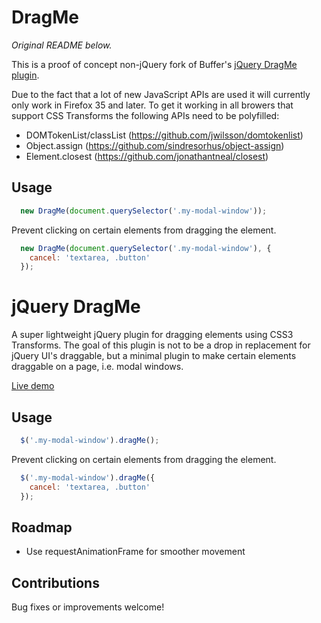 DragMe
=============
*Original README below.*

This is a proof of concept non-jQuery fork of Buffer's [jQuery DragMe plugin](https://github.com/bufferapp/jquery-dragme).

Due to the fact that a lot of new JavaScript APIs are used it will currently only work in Firefox 35 and later.
To get it working in all browers that support CSS Transforms the following APIs need to be polyfilled:

* DOMTokenList/classList (https://github.com/jwilsson/domtokenlist)
* Object.assign (https://github.com/sindresorhus/object-assign)
* Element.closest (https://github.com/jonathantneal/closest)

## Usage
```javascript
  new DragMe(document.querySelector('.my-modal-window'));
```

Prevent clicking on certain elements from dragging the element.

```javascript
  new DragMe(document.querySelector('.my-modal-window'), {
    cancel: 'textarea, .button'
  });
```

jQuery DragMe
=============

A super lightweight jQuery plugin for dragging elements using CSS3 Transforms.
The goal of this plugin is not to be a drop in replacement for jQuery UI's
draggable, but a minimal plugin to make certain elements draggable on a page,
i.e. modal windows.

[Live demo](http://bufferapp.github.io/jquery-dragme/)

## Usage

```javascript
  $('.my-modal-window').dragMe();
```

Prevent clicking on certain elements from dragging the element.

```javascript
  $('.my-modal-window').dragMe({
    cancel: 'textarea, .button'
  });
```

## Roadmap

- Use requestAnimationFrame for smoother movement

## Contributions

Bug fixes or improvements welcome!
